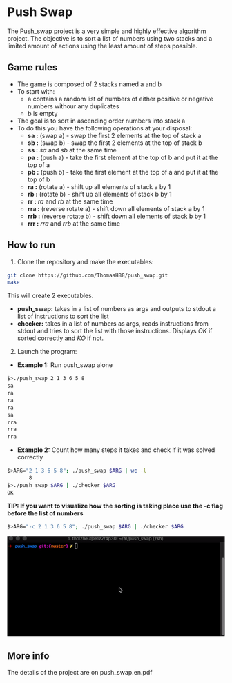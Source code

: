 # Push Swap
The Push_swap project is a very simple and highly effective algorithm project. The objective is to sort a list of numbers using two stacks and a limited amount of actions using the least amount of steps possible.

## Game rules
- The game is composed of 2 stacks named a and b
- To start with:
  - a contains a random list of numbers of either positive or negative numbers withour any duplicates
  - b is empty
- The goal is to sort in ascending order numbers into stack a
- To do this you have the following operations at your disposal:
    - **sa :** (swap a) - swap the first 2 elements at the top of stack a
    - **sb :** (swap b) - swap the first 2 elements at the top of stack b
    - **ss :** *sa* and *sb* at the same time
    - **pa :** (push a) - take the first element at the top of b and put it at the top of a
    - **pb :** (push b) - take the first element at the top of a and put it at the top of b
    - **ra :** (rotate a) - shift up all elements of stack a by 1
    - **rb :** (rotate b) - shift up all elements of stack b by 1
    - **rr :** *ra* and *rb* at the same time
    - **rra :** (reverse rotate a) - shift down all elements of stack a by 1
    - **rrb :** (reverse rotate b) - shift down all elements of stack b by 1
    - **rrr :** *rra* and *rrb* at the same time
## How to run
1. Clone the repository and make the executables:
```bash
git clone https://github.com/ThomasH88/push_swap.git
make
```
This will create 2 executables.
  - **push_swap:** takes in a list of numbers as args and outputs to stdout a list of instructions to sort the list
  - **checker:** takes in a list of numbers as args, reads instructions from stdout and tries to sort the list with those instructions. Displays *OK* if sorted correctly and *KO* if not.
2. Launch the program:
  - **Example 1:** Run push_swap alone 
```bash
$>./push_swap 2 1 3 6 5 8
sa
ra
ra
ra
sa
rra
rra
rra
```
  - **Example 2:** Count how many steps it takes and check if it was solved correctly
```bash
$>ARG="2 1 3 6 5 8"; ./push_swap $ARG | wc -l
       8
$>./push_swap $ARG | ./checker $ARG
OK
```
**TIP: If you want to visualize how the sorting is taking place use the -c flag before the list of numbers**
```bash
$>ARG="-c 2 1 3 6 5 8"; ./push_swap $ARG | ./checker $ARG
```
![](demo.gif)

## More info
The details of the project are on push_swap.en.pdf
